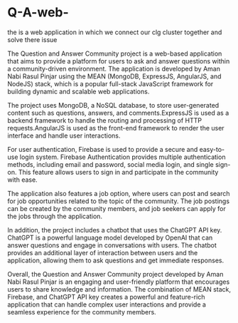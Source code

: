 # Q-A-web-
the is a web application in which  we connect our clg cluster together and solve there issue 


The Question and Answer Community project is a web-based application that aims to provide a platform for users to ask and answer questions within a
community-driven environment. The application is developed by Aman Nabi Rasul Pinjar using the MEAN (MongoDB, ExpressJS, AngularJS, and NodeJS) stack, 
which is a popular full-stack JavaScript framework for building dynamic and scalable web applications.





The project uses MongoDB, a NoSQL database, to store user-generated content such as questions, answers, and comments.ExpressJS is used as a backend framework 
to handle the routing and processing of HTTP requests.AngularJS is used as the front-end framework to render the user interface and handle user interactions.





For user authentication, Firebase is used to provide a secure and easy-to-use login system. Firebase Authentication provides multiple authentication methods,
including email and password, social media login, and single sign-on. This feature allows users to sign in and participate in the community with ease.




The application also features a job option, where users can post and search for job opportunities related to the topic of the community.
The job postings can be created by the community members, and job seekers can apply for the jobs through the application.




In addition, the project includes a chatbot that uses the ChatGPT API key. ChatGPT is a powerful language model developed by OpenAI that can answer questions
and engage in conversations with users. The chatbot provides an additional layer of interaction between users and the application, allowing them to ask questions
and get immediate responses.




Overall, the Question and Answer Community project developed by Aman Nabi Rasul Pinjar is an engaging and user-friendly platform that encourages users to
share knowledge and information. The combination of MEAN stack, Firebase, and ChatGPT API key creates a powerful and feature-rich application that can handle 
complex user interactions and provide a seamless experience for the community members.
